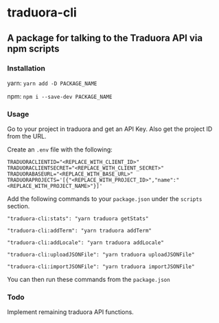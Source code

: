 # traduora-cli
## A package for talking to the Traduora API via npm scripts

### Installation

yarn:
`yarn add -D PACKAGE_NAME`

npm:
`npm i --save-dev PACKAGE_NAME`

### Usage

Go to your project in traduora and get an API Key.
Also get the project ID from the URL.

Create an `.env` file with the following:
```
TRADUORACLIENTID="<REPLACE_WITH_CLIENT_ID>"
TRADUORACLIENTSECRET="<REPLACE_WITH_CLIENT_SECRET>"
TRADUORABASEURL="<REPLACE_WITH_BASE_URL>"
TRADUORAPROJECTS='[{"<REPLACE_WITH_PROJECT_ID>","name":"<REPLACE_WITH_PROJECT_NAME>"}]'
```

Add the following commands to your `package.json` under the `scripts` section.

`"traduora-cli:stats": "yarn traduora getStats"`

`"traduora-cli:addTerm": "yarn traduora addTerm"`

`"traduora-cli:addLocale": "yarn traduora addLocale"`

`"traduora-cli:uploadJSONFile": "yarn traduora uploadJSONFile"`

`"traduora-cli:importJSONFile": "yarn traduora importJSONFile"`

You can then run these commands from the `package.json`

### Todo

Implement remaining traduora API functions.
